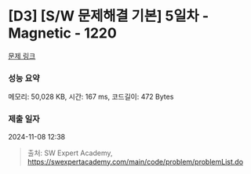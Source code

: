 # [D3] [S/W 문제해결 기본] 5일차 - Magnetic - 1220 

[문제 링크](https://swexpertacademy.com/main/code/problem/problemDetail.do?contestProbId=AV14hwZqABsCFAYD) 

### 성능 요약

메모리: 50,028 KB, 시간: 167 ms, 코드길이: 472 Bytes

### 제출 일자

2024-11-08 12:38



> 출처: SW Expert Academy, https://swexpertacademy.com/main/code/problem/problemList.do